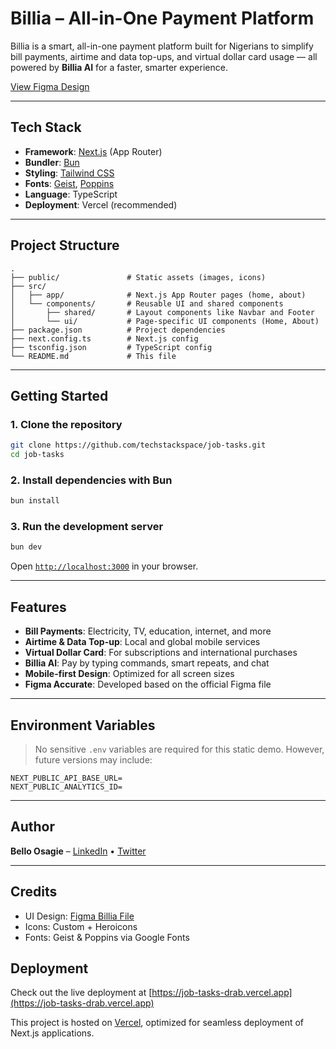 # Billia – All-in-One Payment Platform

Billia is a smart, all-in-one payment platform built for Nigerians to simplify bill payments, airtime and data top-ups, and virtual dollar card usage — all powered by **Billia AI** for a faster, smarter experience.

[View Figma Design](https://www.figma.com/design/mgpEXdCBFDCzJ3D9zitzcB/Billia?node-id=822-9382&t=IyrVg2YgixKYFv9u-1)

---

## Tech Stack

- **Framework**: [Next.js](https://nextjs.org/) (App Router)
- **Bundler**: [Bun](https://bun.sh/)
- **Styling**: [Tailwind CSS](https://tailwindcss.com/)
- **Fonts**: [Geist](https://vercel.com/font), [Poppins](https://fonts.google.com/specimen/Poppins)
- **Language**: TypeScript
- **Deployment**: Vercel (recommended)

---

## Project Structure

```
.
├── public/               # Static assets (images, icons)
├── src/
│   ├── app/              # Next.js App Router pages (home, about)
│   └── components/       # Reusable UI and shared components
│       ├── shared/       # Layout components like Navbar and Footer
│       └── ui/           # Page-specific UI components (Home, About)
├── package.json          # Project dependencies
├── next.config.ts        # Next.js config
├── tsconfig.json         # TypeScript config
└── README.md             # This file

````

---

## Getting Started

### 1. Clone the repository

```bash
git clone https://github.com/techstackspace/job-tasks.git
cd job-tasks
````

### 2. Install dependencies with Bun

```bash
bun install
```

### 3. Run the development server

```bash
bun dev
```

Open [`http://localhost:3000`](http://localhost:3000) in your browser.

---

## Features

* **Bill Payments**: Electricity, TV, education, internet, and more
* **Airtime & Data Top-up**: Local and global mobile services
* **Virtual Dollar Card**: For subscriptions and international purchases
* **Billia AI**: Pay by typing commands, smart repeats, and chat
* **Mobile-first Design**: Optimized for all screen sizes
* **Figma Accurate**: Developed based on the official Figma file

---

## Environment Variables

> No sensitive `.env` variables are required for this static demo. However, future versions may include:

```env
NEXT_PUBLIC_API_BASE_URL=
NEXT_PUBLIC_ANALYTICS_ID=
```

---

## Author

**Bello Osagie** – [LinkedIn](https://linkedin.com/in/techstackmedia) • [Twitter](https://twitter.com/techstackmedia)

---

## Credits

* UI Design: [Figma Billia File](https://www.figma.com/design/mgpEXdCBFDCzJ3D9zitzcB/Billia)
* Icons: Custom + Heroicons
* Fonts: Geist & Poppins via Google Fonts

## Deployment

Check out the live deployment at [https://job-tasks-drab.vercel.app](https://job-tasks-drab.vercel.app)

This project is hosted on [Vercel](https://vercel.com), optimized for seamless deployment of Next.js applications.
